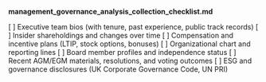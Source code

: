 **management_governance_analysis_collection_checklist.md**

[ ] Executive team bios (with tenure, past experience, public track records)
[ ] Insider shareholdings and changes over time
[ ] Compensation and incentive plans (LTIP, stock options, bonuses)
[ ] Organizational chart and reporting lines
[ ] Board member profiles and independence status
[ ] Recent AGM/EGM materials, resolutions, and voting outcomes
[ ] ESG and governance disclosures (UK Corporate Governance Code, UN PRI)